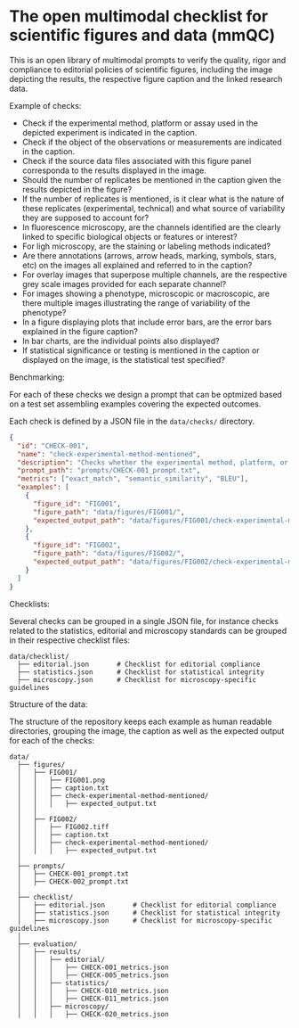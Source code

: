 The open multimodal checklist for scientific figures and data (mmQC)
===============================================================

This is an open library of multimodal prompts to verify the quality, rigor and compliance to editorial policies of scientific figures, including the image depicting the results, the respective figure caption and the linked research data. 

Example of checks:

- Check if the experimental method, platform or assay used in the depicted experiment is indicated in the caption.
- Check if the object of the observations or measurements are indicated in the caption.
- Check if the source data files associated with this figure panel corresponda to the results displayed in the image.
- Should the number of replicates be mentioned in the caption given the results depicted in the figure?
- If the number of replicates is mentioned, is it clear what is the nature of these replicates (experimental, technical) and what source of variability they are supposed to account for?
- In fluorescence microscopy, are the channels identified are the clearly linked to specific biological objects or features or interest?
- For ligh microscopy, are the staining or labeling methods indicated?
- Are there annotations (arrows, arrow heads, marking, symbols, stars, etc) on the images all explained and referred to in the caption?
- For overlay images that superpose multiple channels, are the respective grey scale images provided for each separate channel?
- For images showing a phenotype, microscopic or macroscopic, are there multiple images illustrating the range of variability of the phenotype?
- In a figure displaying plots that include error bars, are the error bars explained in the figure caption?
- In bar charts, are the individual points also displayed?
- If statistical significance or testing is mentioned in the caption or displayed on the image, is the statistical test specified?


Benchmarking:

For each of these checks we design a prompt that can be optmized based on a test set assembling examples covering the expected outcomes.

Each check is defined by a JSON file in the `data/checks/` directory.

```json
{
  "id": "CHECK-001",
  "name": "check-experimental-method-mentioned",
  "description": "Checks whether the experimental method, platform, or assay is explicitly mentioned in the figure caption.",
  "prompt_path": "prompts/CHECK-001_prompt.txt",
  "metrics": ["exact_match", "semantic_similarity", "BLEU"],
  "examples": [
    {
      "figure_id": "FIG001",
      "figure_path": "data/figures/FIG001/",
      "expected_output_path": "data/figures/FIG001/check-experimental-method-mentioned/expected_output.txt"
    },
    {
      "figure_id": "FIG002",
      "figure_path": "data/figures/FIG002/",
      "expected_output_path": "data/figures/FIG002/check-experimental-method-mentioned/expected_output.txt"
    }
  ]
}
```

Checklists:

Several checks can be grouped in a single JSON file, for instance checks related to the statistics, editorial and microscopy standards can be grouped in their respective checklist files:


    data/checklist/
      ├── editorial.json       # Checklist for editorial compliance
      ├── statistics.json      # Checklist for statistical integrity
      ├── microscopy.json      # Checklist for microscopy-specific guidelines

Structure of the data:

The structure of the repository keeps each example as human readable directories, grouping the image, the caption as well as the expected output for each of the checks:

    data/
      ├── figures/
      │   ├── FIG001/
      │   │   ├── FIG001.png
      │   │   ├── caption.txt
      │   │   ├── check-experimental-method-mentioned/
      │   │   │   ├── expected_output.txt
      │   │
      │   ├── FIG002/
      │   │   ├── FIG002.tiff
      │   │   ├── caption.txt
      │   │   ├── check-experimental-method-mentioned/
      │   │   │   ├── expected_output.txt
      │
      ├── prompts/
      │   ├── CHECK-001_prompt.txt
      │   ├── CHECK-002_prompt.txt
      │
      ├── checklist/
      │   ├── editorial.json       # Checklist for editorial compliance
      │   ├── statistics.json      # Checklist for statistical integrity
      │   ├── microscopy.json      # Checklist for microscopy-specific guidelines
      │
      ├── evaluation/
      │   ├── results/
      │   │   ├── editorial/
      │   │   │   ├── CHECK-001_metrics.json
      │   │   │   ├── CHECK-005_metrics.json
      │   │   ├── statistics/
      │   │   │   ├── CHECK-010_metrics.json
      │   │   │   ├── CHECK-011_metrics.json
      │   │   ├── microscopy/
      │   │   │   ├── CHECK-020_metrics.json

